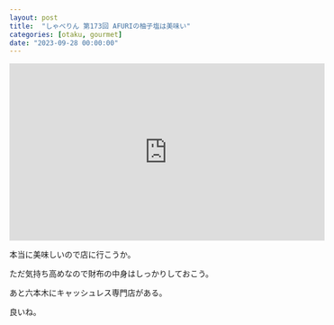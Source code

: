 ```yaml
---
layout: post
title:  "しゃべりん 第173回 AFURIの柚子塩は美味い"
categories: [otaku, gourmet]
date: "2023-09-28 00:00:00"
---
```


<div class="google">
<iframe width="560" height="315" src="https://www.youtube.com/embed/Ye1PkMUFaQM?si=7hb4zRBBf8sDo9qG&amp;start=1240" title="YouTube video player" frameborder="0" allow="accelerometer; autoplay; clipboard-write; encrypted-media; gyroscope; picture-in-picture; web-share" allowfullscreen></iframe>
</div>

本当に美味しいので店に行こうか。

ただ気持ち高めなので財布の中身はしっかりしておこう。

あと六本木にキャッシュレス専門店がある。

良いね。
